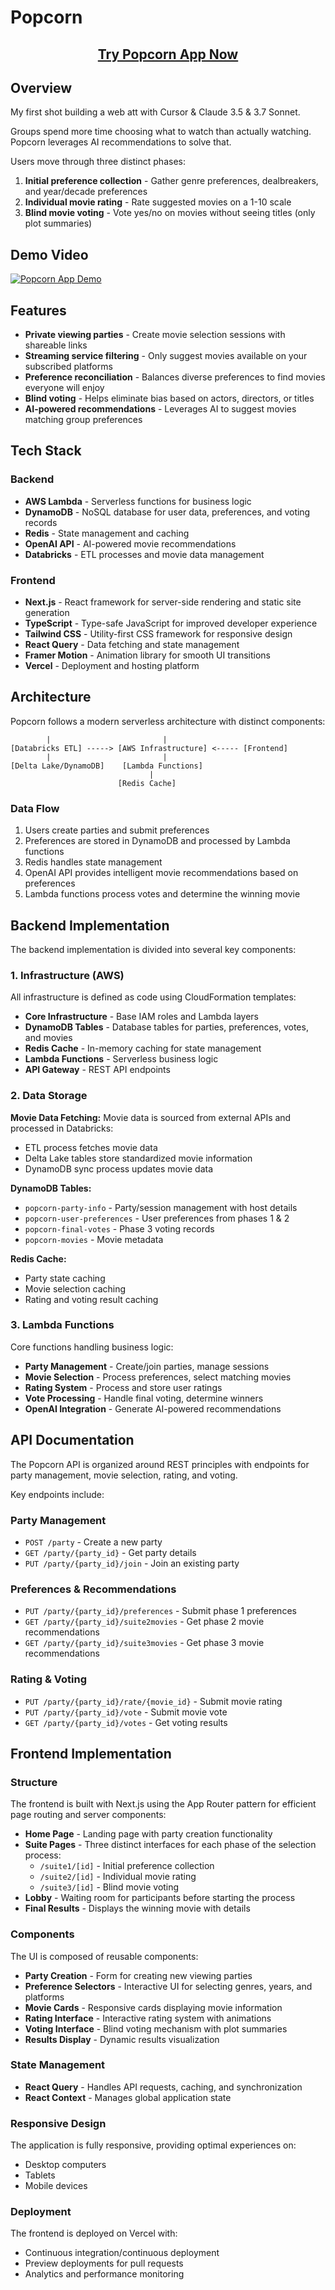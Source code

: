 # Popcorn

<div align="center">
  <h2>
    <a href="https://popcorn-sand.vercel.app/">Try Popcorn App Now</a>
  </h2>
</div>

## Overview

My first shot building a web att with Cursor & Claude 3.5 & 3.7 Sonnet.

Groups spend more time choosing what to watch than actually watching. Popcorn leverages AI recommendations to solve that.

Users move through three distinct phases:
1. **Initial preference collection** - Gather genre preferences, dealbreakers, and year/decade preferences
2. **Individual movie rating** - Rate suggested movies on a 1-10 scale
3. **Blind movie voting** - Vote yes/no on movies without seeing titles (only plot summaries)

## Demo Video

[![Popcorn App Demo](https://img.youtube.com/vi/8y9ovh3xKgU/maxresdefault.jpg)](https://youtu.be/8y9ovh3xKgU)

## Features

- **Private viewing parties** - Create movie selection sessions with shareable links
- **Streaming service filtering** - Only suggest movies available on your subscribed platforms
- **Preference reconciliation** - Balances diverse preferences to find movies everyone will enjoy
- **Blind voting** - Helps eliminate bias based on actors, directors, or titles
- **AI-powered recommendations** - Leverages AI to suggest movies matching group preferences

## Tech Stack

### Backend
- **AWS Lambda** - Serverless functions for business logic
- **DynamoDB** - NoSQL database for user data, preferences, and voting records
- **Redis** - State management and caching
- **OpenAI API** - AI-powered movie recommendations
- **Databricks** - ETL processes and movie data management

### Frontend
- **Next.js** - React framework for server-side rendering and static site generation
- **TypeScript** - Type-safe JavaScript for improved developer experience
- **Tailwind CSS** - Utility-first CSS framework for responsive design
- **React Query** - Data fetching and state management
- **Framer Motion** - Animation library for smooth UI transitions
- **Vercel** - Deployment and hosting platform

## Architecture

Popcorn follows a modern serverless architecture with distinct components:

```[Movie Data Pipeline]      [User Interaction]
        |                         |
[Databricks ETL] -----> [AWS Infrastructure] <----- [Frontend]
        |                         |                    
[Delta Lake/DynamoDB]    [Lambda Functions]       
                               |
                        [Redis Cache]
```

### Data Flow
1. Users create parties and submit preferences
2. Preferences are stored in DynamoDB and processed by Lambda functions
3. Redis handles state management
4. OpenAI API provides intelligent movie recommendations based on preferences
5. Lambda functions process votes and determine the winning movie

## Backend Implementation

The backend implementation is divided into several key components:

### 1. Infrastructure (AWS)

All infrastructure is defined as code using CloudFormation templates:

- **Core Infrastructure** - Base IAM roles and Lambda layers
- **DynamoDB Tables** - Database tables for parties, preferences, votes, and movies
- **Redis Cache** - In-memory caching for state management
- **Lambda Functions** - Serverless business logic
- **API Gateway** - REST API endpoints

### 2. Data Storage

**Movie Data Fetching:**
Movie data is sourced from external APIs and processed in Databricks:
- ETL process fetches movie data
- Delta Lake tables store standardized movie information
- DynamoDB sync process updates movie data

**DynamoDB Tables:**
- `popcorn-party-info` - Party/session management with host details
- `popcorn-user-preferences` - User preferences from phases 1 & 2
- `popcorn-final-votes` - Phase 3 voting records
- `popcorn-movies` - Movie metadata

**Redis Cache:**
- Party state caching
- Movie selection caching
- Rating and voting result caching

### 3. Lambda Functions

Core functions handling business logic:
- **Party Management** - Create/join parties, manage sessions
- **Movie Selection** - Process preferences, select matching movies
- **Rating System** - Process and store user ratings
- **Vote Processing** - Handle final voting, determine winners
- **OpenAI Integration** - Generate AI-powered recommendations

## API Documentation

The Popcorn API is organized around REST principles with endpoints for party management, movie selection, rating, and voting.

Key endpoints include:

### Party Management
- `POST /party` - Create a new party
- `GET /party/{party_id}` - Get party details
- `PUT /party/{party_id}/join` - Join an existing party

### Preferences & Recommendations
- `PUT /party/{party_id}/preferences` - Submit phase 1 preferences
- `GET /party/{party_id}/suite2movies` - Get phase 2 movie recommendations
- `GET /party/{party_id}/suite3movies` - Get phase 3 movie recommendations

### Rating & Voting
- `PUT /party/{party_id}/rate/{movie_id}` - Submit movie rating
- `PUT /party/{party_id}/vote` - Submit movie vote
- `GET /party/{party_id}/votes` - Get voting results

## Frontend Implementation

### Structure

The frontend is built with Next.js using the App Router pattern for efficient page routing and server components:

- **Home Page** - Landing page with party creation functionality
- **Suite Pages** - Three distinct interfaces for each phase of the selection process:
  - `/suite1/[id]` - Initial preference collection
  - `/suite2/[id]` - Individual movie rating
  - `/suite3/[id]` - Blind movie voting
- **Lobby** - Waiting room for participants before starting the process
- **Final Results** - Displays the winning movie with details

### Components

The UI is composed of reusable components:

- **Party Creation** - Form for creating new viewing parties
- **Preference Selectors** - Interactive UI for selecting genres, years, and platforms
- **Movie Cards** - Responsive cards displaying movie information
- **Rating Interface** - Interactive rating system with animations
- **Voting Interface** - Blind voting mechanism with plot summaries
- **Results Display** - Dynamic results visualization

### State Management

- **React Query** - Handles API requests, caching, and synchronization
- **React Context** - Manages global application state

### Responsive Design

The application is fully responsive, providing optimal experiences on:
- Desktop computers
- Tablets
- Mobile devices

### Deployment

The frontend is deployed on Vercel with:
- Continuous integration/continuous deployment
- Preview deployments for pull requests
- Analytics and performance monitoring